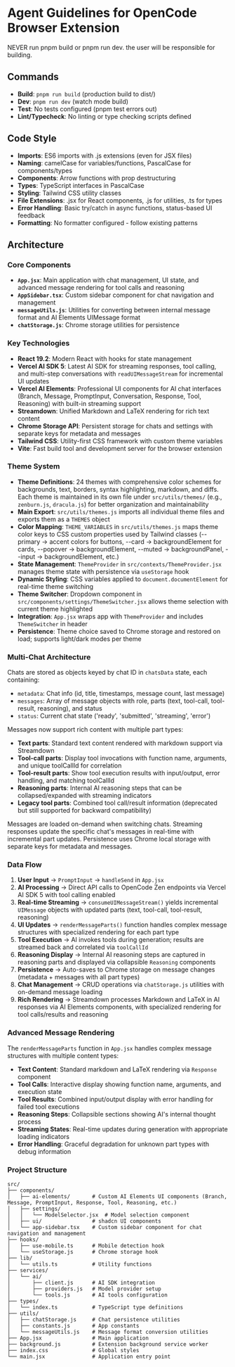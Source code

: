 # Agent Guidelines for OpenCode Browser Extension

NEVER run pnpm build or pnpm run dev. the user will be responsible for building. 

## Commands
- **Build**: `pnpm run build` (production build to dist/)
- **Dev**: `pnpm run dev` (watch mode build)
- **Test**: No tests configured (pnpm test errors out)
- **Lint/Typecheck**: No linting or type checking scripts defined

## Code Style
- **Imports**: ES6 imports with .js extensions (even for JSX files)
- **Naming**: camelCase for variables/functions, PascalCase for components/types
- **Components**: Arrow functions with prop destructuring
- **Types**: TypeScript interfaces in PascalCase
- **Styling**: Tailwind CSS utility classes
- **File Extensions**: .jsx for React components, .js for utilities, .ts for types
- **Error Handling**: Basic try/catch in async functions, status-based UI feedback
- **Formatting**: No formatter configured - follow existing patterns

## Architecture

### Core Components
- **`App.jsx`**: Main application with chat management, UI state, and advanced message rendering for tool calls and reasoning
- **`AppSidebar.tsx`**: Custom sidebar component for chat navigation and management
- **`messageUtils.js`**: Utilities for converting between internal message format and AI Elements UIMessage format
- **`chatStorage.js`**: Chrome storage utilities for persistence

### Key Technologies
- **React 19.2**: Modern React with hooks for state management
- **Vercel AI SDK 5**: Latest AI SDK for streaming responses, tool calling, and multi-step conversations with `readUIMessageStream` for incremental UI updates
- **Vercel AI Elements**: Professional UI components for AI chat interfaces (Branch, Message, PromptInput, Conversation, Response, Tool, Reasoning) with built-in streaming support
- **Streamdown**: Unified Markdown and LaTeX rendering for rich text content
- **Chrome Storage API**: Persistent storage for chats and settings with separate keys for metadata and messages
- **Tailwind CSS**: Utility-first CSS framework with custom theme variables
- **Vite**: Fast build tool and development server for the browser extension

### Theme System
- **Theme Definitions**: 24 themes with comprehensive color schemes for backgrounds, text, borders, syntax highlighting, markdown, and diffs. Each theme is maintained in its own file under `src/utils/themes/` (e.g., `zenburn.js`, `dracula.js`) for better organization and maintainability
- **Main Export**: `src/utils/themes.js` imports all individual theme files and exports them as a `THEMES` object
- **Color Mapping**: `THEME_VARIABLES` in `src/utils/themes.js` maps theme color keys to CSS custom properties used by Tailwind classes (--primary → accent colors for buttons, --card → backgroundElement for cards, --popover → backgroundElement, --muted → backgroundPanel, --input → backgroundElement, etc.)
- **State Management**: `ThemeProvider` in `src/contexts/ThemeProvider.jsx` manages theme state with persistence via `useStorage` hook
- **Dynamic Styling**: CSS variables applied to `document.documentElement` for real-time theme switching
- **Theme Switcher**: Dropdown component in `src/components/settings/ThemeSwitcher.jsx` allows theme selection with current theme highlighted
- **Integration**: `App.jsx` wraps app with `ThemeProvider` and includes `ThemeSwitcher` in header
- **Persistence**: Theme choice saved to Chrome storage and restored on load; supports light/dark modes per theme

### Multi-Chat Architecture
Chats are stored as objects keyed by chat ID in `chatsData` state, each containing:
- `metadata`: Chat info (id, title, timestamps, message count, last message)
- `messages`: Array of message objects with role, parts (text, tool-call, tool-result, reasoning), and status
- `status`: Current chat state ('ready', 'submitted', 'streaming', 'error')

Messages now support rich content with multiple part types:
- **Text parts**: Standard text content rendered with markdown support via Streamdown
- **Tool-call parts**: Display tool invocations with function name, arguments, and unique toolCallId for correlation
- **Tool-result parts**: Show tool execution results with input/output, error handling, and matching toolCallId
- **Reasoning parts**: Internal AI reasoning steps that can be collapsed/expanded with streaming indicators
- **Legacy tool parts**: Combined tool call/result information (deprecated but still supported for backward compatibility)

Messages are loaded on-demand when switching chats. Streaming responses update the specific chat's messages in real-time with incremental part updates. Persistence uses Chrome local storage with separate keys for metadata and messages.

### Data Flow
1. **User Input** → `PromptInput` → `handleSend` in `App.jsx`
2. **AI Processing** → Direct API calls to OpenCode Zen endpoints via Vercel AI SDK 5 with tool calling enabled
3. **Real-time Streaming** → `consumeUIMessageStream()` yields incremental `UIMessage` objects with updated parts (text, tool-call, tool-result, reasoning)
4. **UI Updates** → `renderMessageParts()` function handles complex message structures with specialized rendering for each part type
5. **Tool Execution** → AI invokes tools during generation; results are streamed back and correlated via `toolCallId`
6. **Reasoning Display** → Internal AI reasoning steps are captured in reasoning parts and displayed via collapsible `Reasoning` components
7. **Persistence** → Auto-saves to Chrome storage on message changes (metadata + messages with all part types)
8. **Chat Management** → CRUD operations via `chatStorage.js` utilities with on-demand message loading
9. **Rich Rendering** → Streamdown processes Markdown and LaTeX in AI responses via AI Elements components, with specialized rendering for tool calls/results and reasoning

### Advanced Message Rendering
The `renderMessageParts` function in `App.jsx` handles complex message structures with multiple content types:
- **Text Content**: Standard markdown and LaTeX rendering via `Response` component
- **Tool Calls**: Interactive display showing function name, arguments, and execution state
- **Tool Results**: Combined input/output display with error handling for failed tool executions
- **Reasoning Steps**: Collapsible sections showing AI's internal thought process
- **Streaming States**: Real-time updates during generation with appropriate loading indicators
- **Error Handling**: Graceful degradation for unknown part types with debug information

### Project Structure
```
src/
├── components/
│   ├── ai-elements/       # Custom AI Elements UI components (Branch, Message, PromptInput, Response, Tool, Reasoning, etc.)
│   ├── settings/
│   │   └── ModelSelector.jsx  # Model selection component
│   ├── ui/                # shadcn UI components
│   └── app-sidebar.tsx    # Custom sidebar component for chat navigation and management
├── hooks/
│   ├── use-mobile.ts      # Mobile detection hook
│   └── useStorage.js      # Chrome storage hook
├── lib/
│   └── utils.ts           # Utility functions
├── services/
│   └── ai/
│       ├── client.js      # AI SDK integration
│       ├── providers.js   # Model provider setup
│       └── tools.js       # AI tools configuration
├── types/
│   └── index.ts           # TypeScript type definitions
├── utils/
│   ├── chatStorage.js     # Chat persistence utilities
│   ├── constants.js       # App constants
│   └── messageUtils.js    # Message format conversion utilities
├── App.jsx                # Main application
├── background.js          # Extension background service worker
├── index.css              # Global styles
└── main.jsx               # Application entry point
```